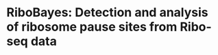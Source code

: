 # RiboBayes: Detection and analysis of ribosome pause sites from Ribo-seq data

<p align="center">

</p>
